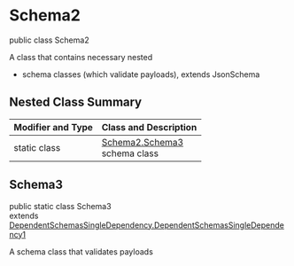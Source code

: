 # Schema2
public class Schema2

A class that contains necessary nested
- schema classes (which validate payloads), extends JsonSchema

## Nested Class Summary
| Modifier and Type | Class and Description |
| ----------------- | ---------------------- |
| static class | [Schema2.Schema3](#schema3)<br> schema class |

## Schema3
public static class Schema3<br>
extends [DependentSchemasSingleDependency.DependentSchemasSingleDependency1](../../../../../../components/schemas/DependentSchemasSingleDependency.md#dependentschemassingledependency1)

A schema class that validates payloads
